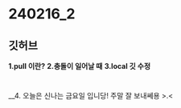 # 240216_2
## 깃허브

__1.pull 이란?__
__2.충돌이 일어날 때__
__3.local 깃 수정__
#
__4. 오늘은 신나는 금요일 입니당! 주말 잘 보내쎄용 >.<
